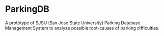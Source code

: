 # ParkingDB
A prototype of SJSU (San Jose State University) Parking Database Management System to analyze possible root-causes of parking difficulties.
